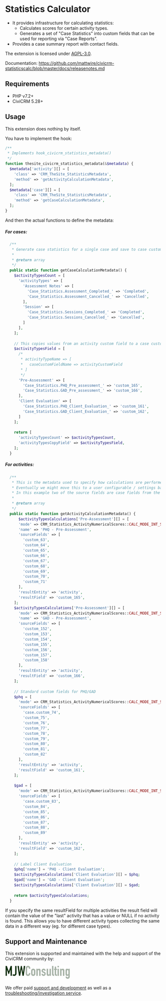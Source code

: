# Statistics Calculator

* It provides infrastructure for calculating statistics:
  * Calculates scores for certain activity types.
  * Generates a set of "Case Statistics" into custom fields that can be used for reporting via "Case Reports".
* Provides a case summary report with contact fields.

The extension is licensed under [AGPL-3.0](LICENSE.txt).

Documentation: https://github.com/mattwire/civicrm-statisticscalc/blob/master/docs/releasenotes.md

## Requirements

* PHP v7.2+
* CiviCRM 5.28+

## Usage

This extension does nothing by itself.

You have to implement the hook:
```php
/**
 * Implements hook_civicrm_statistics_metadata()
 */
function thesite_civicrm_statistics_metadata(&$metadata) {
  $metadata['activity'][] = [
    'class' => 'CRM_TheSite_StatisticsMetadata',
    'method' => 'getActivityCalculationMetadata',
  ];
  $metadata['case'][] = [
    'class' => 'CRM_TheSite_StatisticsMetadata',
    'method' => 'getCaseCalculationMetadata',
  ];
}
```

And then the actual functions to define the metadata:

##### For cases:
```php
  /**
   * Generate case statistics for a single case and save to case custom fields
   *
   * @return array
   */
  public static function getCaseCalculationMetadata() {
    $activityTypesCount = [
      'activityTypes' => [
        'Assessment Notes' => [
          'Case_Statistics.Assessment_Completed_' => 'Completed',
          'Case_Statistics.Assessment_Cancelled_' => 'Cancelled',
        ],
        'Session' => [
          'Case_Statistics.Sessions_Completed_' => 'Completed',
          'Case_Statistics.Sessions_Cancelled_' => 'Cancelled',
        ]
      ],
    ];

    // This copies values from an activity custom field to a case custom field
    $activityTypesField = [
      /*
       * activityTypeName => [
       *   caseCustomFieldName => activityCustomField
       * ]
       */
      'Pre-Assessment' => [
        'Case_Statistics.PHQ_Pre_assessment_' => 'custom_165',
        'Case_Statistics.GAD_Pre_assessment_' => 'custom_166',
      ],
      'Client Evaluation' => [
        'Case_Statistics.PHQ_Client_Evaluation_' => 'custom_161',
        'Case_Statistics.GAD_Client_Evaluation_' => 'custom_162',
      ]
    ];

    return [
      'activityTypesCount' => $activityTypesCount,
      'activityTypesCopyField' => $activityTypesField,
    ];
  }
```

##### For activities:
```php
  /**
   * This is the metadata used to specify how calculations are performed.
   * Eventually we might move this to a user configurable / settings based system.
   * In this example two of the source fields are case fields from the case the activity is linked to (case.xx)
   *
   * @return array
   */
  public static function getActivityCalculationMetadata() {
      $activityTypesCalculations['Pre-Assessment'][] = [
      'mode' => CRM_Statistics_ActivityNumericalScores::CALC_MODE_INT_SUM,
      'name' => 'PHQ - Pre-Assessment',
      'sourceFields' => [
        'custom_63',
        'custom_64',
        'custom_65',
        'custom_66',
        'custom_67',
        'custom_68',
        'custom_69',
        'custom_70',
        'custom_71'
      ],
      'resultEntity' => 'activity',
      'resultField' => 'custom_165',
    ];
    $activityTypesCalculations['Pre-Assessment'][] = [
      'mode' => CRM_Statistics_ActivityNumericalScores::CALC_MODE_INT_SUM,
      'name' => 'GAD - Pre-Assessment',
      'sourceFields' => [
        'custom_152',
        'custom_153',
        'custom_154',
        'custom_155',
        'custom_156',
        'custom_157',
        'custom_158'
      ],
      'resultEntity' => 'activity',
      'resultField' => 'custom_166',
    ];

    // Standard custom fields for PHQ/GAD
    $phq = [
      'mode' => CRM_Statistics_ActivityNumericalScores::CALC_MODE_INT_SUM,
      'sourceFields' => [
        'case.custom_74',
        'custom_75',
        'custom_76',
        'custom_77',
        'custom_78',
        'custom_79',
        'custom_80',
        'custom_81',
        'custom_82'
      ],
      'resultEntity' => 'activity',
      'resultField' => 'custom_161',
    ];

    $gad = [
      'mode' => CRM_Statistics_ActivityNumericalScores::CALC_MODE_INT_SUM,
      'sourceFields' => [
        'case.custom_83',
        'custom_84',
        'custom_85',
        'custom_86',
        'custom_87',
        'custom_88',
        'custom_89'
      ],
      'resultEntity' => 'activity',
      'resultField' => 'custom_162',
    ];

    // Label Client Evaluation
    $phq['name'] = 'PHQ - Client Evaluation';
    $activityTypesCalculations['Client Evaluation'][] = $phq;
    $gad['name'] = 'GAD - Client Evaluation';
    $activityTypesCalculations['Client Evaluation'][] = $gad;

    return $activityTypesCalculations;
  }
```

If you specify the same resultField for multiple activities the result field will contain the value of the "last"
activity that has a value or NULL if no activity is found. This allows you to have different activity types collecting
the same data in a different way (eg. for different case types).

## Support and Maintenance
This extension is supported and maintained with the help and support of the CiviCRM community by:

[![MJW Consulting](images/mjwconsulting.jpg)](https://www.mjwconsult.co.uk)

We offer paid [support and development](https://mjw.pt/support) as well as a [troubleshooting/investigation service](https://mjw.pt/investigation).
